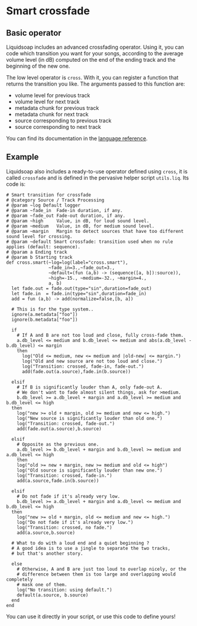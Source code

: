 # Smart crossfade

## Basic operator

Liquidsoap includes an advanced crossfading operator. Using it, you can code which transition you want for your songs, according to the average volume level (in dB) computed on the end of the ending track and the beginning of the new one.

The low level operator is `cross`. With it, you can register a function that returns the transition you like. The arguments passed to this function are:

- volume level for previous track
- volume level for next track
- metadata chunk for previous track
- metadata chunk for next track
- source corresponding to previous track
- source corresponding to next track

You can find its documentation in the [language reference](reference.html).

## Example

Liquidsoap also includes a ready-to-use operator defined using `cross`, it is called `crossfade` and is defined in the pervasive helper script `utils.liq`. Its code is:

```liquidsoap
# Smart transition for crossfade
# @category Source / Track Processing
# @param ~log Default logger
# @param ~fade_in  Fade-in duration, if any.
# @param ~fade_out Fade-out duration, if any.
# @param ~high     Value, in dB, for loud sound level.
# @param ~medium   Value, in dB, for medium sound level.
# @param ~margin   Margin to detect sources that have too different sound level for crossing.
# @param ~default Smart crossfade: transition used when no rule applies (default: sequence).
# @param a Ending track
# @param b Starting track
def cross.smart(~log=log(label="cross.smart"),
                ~fade_in=3.,~fade_out=3.,
                ~default=(fun (a,b) -> (sequence([a, b]):source)),
                ~high=-15., ~medium=-32., ~margin=4.,
                a, b)
  let fade.out = fade.out(type="sin",duration=fade_out)
  let fade.in  = fade.in(type="sin",duration=fade_in)
  add = fun (a,b) -> add(normalize=false,[b, a])

  # This is for the type system..
  ignore(a.metadata["foo"])
  ignore(b.metadata["foo"])

  if
    # If A and B are not too loud and close, fully cross-fade them.
    a.db_level <= medium and b.db_level <= medium and abs(a.db_level - b.db_level) <= margin
    then
      log("Old <= medium, new <= medium and |old-new| <= margin.")
      log("Old and new source are not too loud and close.")
      log("Transition: crossed, fade-in, fade-out.")
      add(fade.out(a.source),fade.in(b.source))

  elsif
    # If B is significantly louder than A, only fade-out A.
    # We don't want to fade almost silent things, ask for >medium.
    b.db_level >= a.db_level + margin and a.db_level >= medium and b.db_level <= high
  then
    log("new >= old + margin, old >= medium and new <= high.")
    log("New source is significantly louder than old one.")
    log("Transition: crossed, fade-out.")
    add(fade.out(a.source),b.source)

  elsif
    # Opposite as the previous one.
    a.db_level >= b.db_level + margin and b.db_level >= medium and a.db_level <= high
    then
    log("old >= new + margin, new >= medium and old <= high")
    log("Old source is significantly louder than new one.")
    log("Transition: crossed, fade-in.")
    add(a.source,fade.in(b.source))

  elsif
    # Do not fade if it's already very low.
    b.db_level >= a.db_level + margin and a.db_level <= medium and b.db_level <= high
  then
    log("new >= old + margin, old <= medium and new <= high.")
    log("Do not fade if it's already very low.")
    log("Transition: crossed, no fade.")
    add(a.source,b.source)

  # What to do with a loud end and a quiet beginning ?
  # A good idea is to use a jingle to separate the two tracks,
  # but that's another story.

  else
    # Otherwise, A and B are just too loud to overlap nicely, or the
    # difference between them is too large and overlapping would completely
    # mask one of them.
    log("No transition: using default.")
    default(a.source, b.source)
  end
end
```

You can use it directly in your script, or use this code to define yours!
